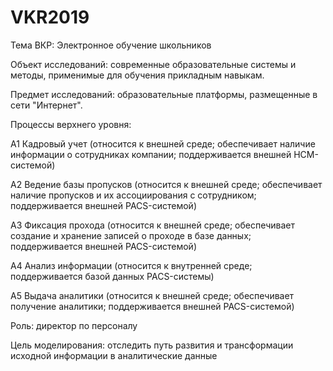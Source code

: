 # VKR2019
Тема ВКР: Электронное обучение школьников

Объект исследований: современные образовательные системы и методы, применимые для обучения прикладным навыкам.

Предмет исследований: образовательные платформы, размещенные в сети "Интернет".

Процессы верхнего уровня:

А1 Кадровый учет (относится к внешней среде; обеспечивает наличие информации о сотрудниках компании; поддерживается внешней HCM-системой)

А2 Ведение базы пропусков (относится к внешней среде; обеспечивает наличие пропусков и их ассоциирования с сотрудником; поддерживается внешней PACS-системой)

А3 Фиксация прохода (относится к внешней среде; обеспечивает создание и хранение записей о проходе в базе данных; поддерживается внешней PACS-системой)

А4 Анализ информации (относится к внутренней среде; поддерживается базой данных PACS-системы)

А5 Выдача аналитики (относится к внешней среде; обеспечивает получение аналитики; поддерживается внешней PACS-системой)

Роль: директор по персоналу

Цель моделирования: отследить путь развития и трансформации исходной информации в аналитические данные
